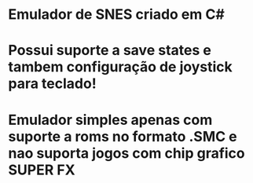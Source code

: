 # Emulador de SNES criado em C#
# Possui suporte a save states e tambem configuração de joystick para teclado!
# Emulador simples apenas com suporte a roms no formato .SMC e nao suporta jogos com chip grafico SUPER FX

